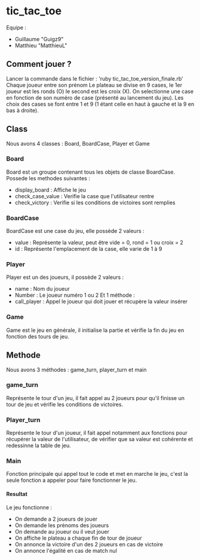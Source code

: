 # tic_tac_toe
Equipe : 
- Guillaume "Guigz9"
- Matthieu "MatthieuL"

## Comment jouer ?
Lancer la commande dans le fichier : 'ruby tic_tac_toe_version_finale.rb'
Chaque joueur entre son prénom
Le plateau se divise en 9 cases, le 1er joueur est les ronds (O) le second est les croix (X).
On selectionne une case en fonction de son numéro de case (présenté au lancement du jeu). Les choix des cases se font entre 1 et 9 (1 étant celle en haut à gauche et la 9 en bas à droite).

## Class
Nous avons 4 classes : Board, BoardCase, Player et Game

### Board
Board est un groupe contenant tous les objets de classe BoardCase. Possede les methodes suivantes :
- display_board : Affiche le jeu
- check_case_value : Verifie la case que l'utilisateur rentre
- check_victory : Verifie si les conditions de victoires sont remplies

### BoardCase
BoardCase est une case du jeu, elle possède 2 valeurs : 
- value : Représente la valeur, peut être vide = 0, rond = 1 ou croix = 2
- id : Représente l'emplacement de la case, elle varie de 1 à 9

### Player
Player est un des joueurs, il possède 2 valeurs :
- name : Nom du joueur
- Number : Le joueur numéro 1 ou 2
Et 1 méthode :
- call_player : Appel le joueur qui doit jouer et récupère la valeur insérer

### Game
Game est le jeu en générale, il initialise la partie et vérifie la fin du jeu en fonction des tours de jeu.

## Methode
Nous avons 3 méthodes : game_turn, player_turn et main

### game_turn
Représente le tour d'un jeu, il fait appel au 2 joueurs pour qu'il finisse un tour de jeu et vérifie les conditions de victoires.

### Player_turn
Représente le tour d'un joueur, il fait appel notamment aux fonctions pour récupérer la  valeur de l'utilisateur, de vérifier que sa valeur est cohérente et redessinne la table
de jeu.

### Main
Fonction principale qui appel tout le code et met en marche le jeu, c'est la seule fonction a appeler pour faire fonctionner le jeu.

#### Resultat
Le jeu fonctionne :
- On demande a 2 joueurs de jouer 
- On demande les prénoms des joueurs
- On demande au joueur ou il veut jouer
- On affiche le plateau a chaque fin de tour de joueur
- On annonce la victoire d'un des 2 joueurs en cas de victoire
- On annonce l'égalité en cas de match nul
